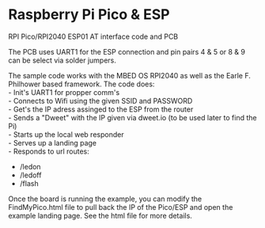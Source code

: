# Raspberry Pi Pico & ESP
RPI Pico/RPI2040 ESP01 AT interface code and PCB

The PCB uses UART1 for the ESP connection and pin pairs 4 & 5 or 8 & 9 can be select via solder jumpers.

The sample code works with the MBED OS RPI2040 as well as the Earle F. Philhower based framework.
   The code does:
      <br>- Init's UART1 for propper comm's
      <br>- Connects to Wifi using the given SSID and PASSWORD
      <br>- Get's the IP adress assinged to the ESP from the router
      <br>- Sends a "Dweet" with the IP given via dweet.io (to be used later to find the Pi)
      <br>- Starts up the local web responder
      <br>- Serves up a landing page
      <br>- Responds to url routes: 
          <ul><li> /ledon
          <li> /ledoff
          <li> /flash</ul>
       
Once the board is running the example, you can modify the FindMyPico.html file to pull back the IP of the Pico/ESP and open the example landing page. See the html file for more details.
